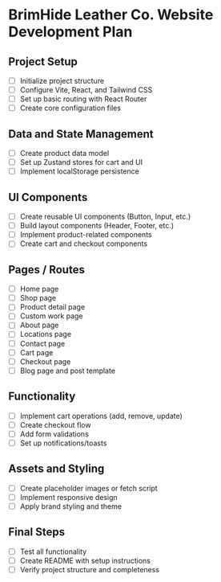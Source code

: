 # BrimHide Leather Co. Website Development Plan

## Project Setup
- [ ] Initialize project structure
- [ ] Configure Vite, React, and Tailwind CSS
- [ ] Set up basic routing with React Router
- [ ] Create core configuration files

## Data and State Management
- [ ] Create product data model
- [ ] Set up Zustand stores for cart and UI
- [ ] Implement localStorage persistence

## UI Components
- [ ] Create reusable UI components (Button, Input, etc.)
- [ ] Build layout components (Header, Footer, etc.)
- [ ] Implement product-related components
- [ ] Create cart and checkout components

## Pages / Routes
- [ ] Home page
- [ ] Shop page
- [ ] Product detail page
- [ ] Custom work page
- [ ] About page
- [ ] Locations page
- [ ] Contact page
- [ ] Cart page
- [ ] Checkout page
- [ ] Blog page and post template

## Functionality
- [ ] Implement cart operations (add, remove, update)
- [ ] Create checkout flow
- [ ] Add form validations
- [ ] Set up notifications/toasts

## Assets and Styling
- [ ] Create placeholder images or fetch script
- [ ] Implement responsive design
- [ ] Apply brand styling and theme

## Final Steps
- [ ] Test all functionality
- [ ] Create README with setup instructions
- [ ] Verify project structure and completeness